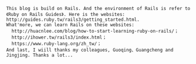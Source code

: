     This blog is build on Rails. And the environment of Rails is refer to 《Ruby on Rails Guides》. Here is the websites: http://guides.ruby.tw/rails3/getting_started.html. 
    What'more, we can learn Rails on these websites:
      http://huacnlee.com/blog/how-to-start-learning-ruby-on-rails/；
      http://ihower.tw/rails3/index.html；
      https://www.ruby-lang.org/zh_tw/；
    And last, I wiill thanks my colleagues, Guoqing、Guangcheng and Jingjing. Thanks a lot...
